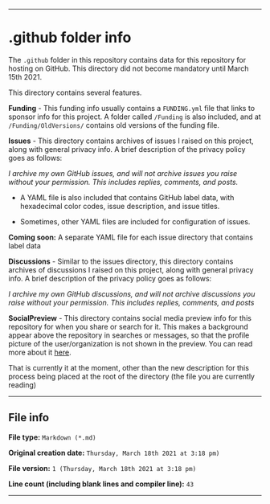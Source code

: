 
***

# .github folder info

The `.github` folder in this repository contains data for this repository for hosting on GitHub. This directory did not become mandatory until March 15th 2021.

This directory contains several features.

**Funding** - This funding info usually contains a `FUNDING.yml` file that links to sponsor info for this project. A folder called `/Funding` is also included, and at `/Funding/OldVersions/` contains old versions of the funding file.

**Issues** - This directory contains archives of issues I raised on this project, along with general privacy info. A brief description of the privacy policy goes as follows:

_I archive my own GitHub issues, and will not archive issues you raise without your permission. This includes replies, comments, and posts._

* A YAML file is also included that contains GitHub label data, with hexadecimal color codes, issue description, and issue titles.

* Sometimes, other YAML files are included for configuration of issues.

**Coming soon:** A separate YAML file for each issue directory that contains label data

**Discussions** - Similar to the issues directory, this directory contains archives of discussions I raised on this project, along with general privacy info. A brief description of the privacy policy goes as follows:

_I archive my own GitHub discussions, and will not archive discussions you raise without your permission. This includes replies, comments, and posts_

**SocialPreview** - This directory contains social media preview info for this repository for when you share or search for it. This makes a background appear above the repository in searches or messages, so that the profile picture of the user/organization is not shown in the preview. You can read more about it [here](/.github/SocialPreview/README.md).

That is currently it at the moment, other than the new description for this process being placed at the root of the directory (the file you are currently reading)

***

## File info

**File type:** `Markdown (*.md)`

**Original creation date:** `Thursday, March 18th 2021 at 3:18 pm)`

**File version:** `1 (Thursday, March 18th 2021 at 3:18 pm)`

**Line count (including blank lines and compiler line):** `43`

***

